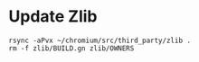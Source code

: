 # Update Zlib

```
rsync -aPvx ~/chromium/src/third_party/zlib .
rm -f zlib/BUILD.gn zlib/OWNERS
```
